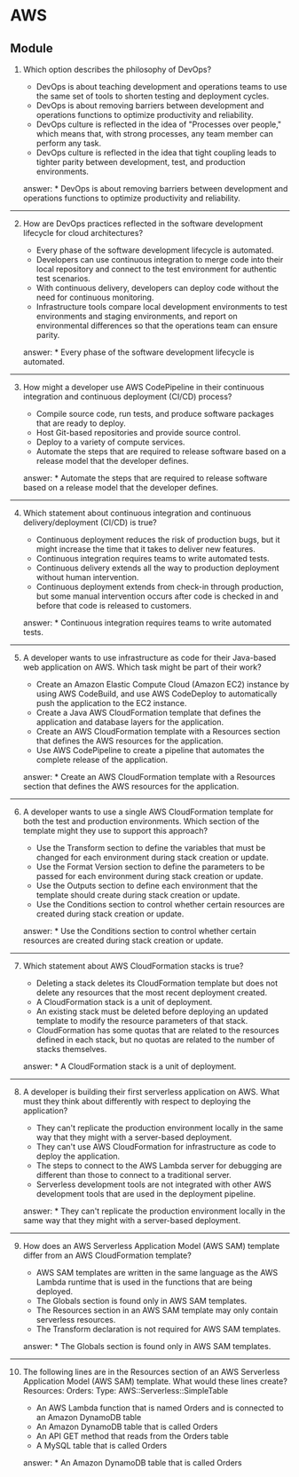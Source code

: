 # AWS
## Module 

1. Which option describes the philosophy of DevOps?
    * DevOps is about teaching development and operations teams to use the same set of tools to shorten testing and deployment cycles.
    * DevOps is about removing barriers between development and operations functions to optimize productivity and reliability.
    * DevOps culture is reflected in the idea of "Processes over people," which means that, with strong processes, any team member can perform any task.
    * DevOps culture is reflected in the idea that tight coupling leads to tighter parity between development, test, and production environments.

    answer: * DevOps is about removing barriers between development and operations functions to optimize productivity and reliability.
---
2. How are DevOps practices reflected in the software development lifecycle for cloud architectures?
    * Every phase of the software development lifecycle is automated.
    * Developers can use continuous integration to merge code into their local repository and connect to the test environment for authentic test scenarios.
    * With continuous delivery, developers can deploy code without the need for continuous monitoring.
    * Infrastructure tools compare local development environments to test environments and staging environments, and report on environmental differences so that the operations team can ensure parity.

    answer: * Every phase of the software development lifecycle is automated.
---
3. How might a developer use AWS CodePipeline in their continuous integration and continuous deployment (CI/CD) process?
    * Compile source code, run tests, and produce software packages that are ready to deploy.
    * Host Git-based repositories and provide source control.
    * Deploy to a variety of compute services.
    * Automate the steps that are required to release software based on a release model that the developer defines.

    answer: * Automate the steps that are required to release software based on a release model that the developer defines.
---
4. Which statement about continuous integration and continuous delivery/deployment (CI/CD) is true?
    * Continuous deployment reduces the risk of production bugs, but it might increase the time that it takes to deliver new features.
    * Continuous integration requires teams to write automated tests.
    * Continuous delivery extends all the way to production deployment without human intervention.
    * Continuous deployment extends from check-in through production, but some manual intervention occurs after code is checked in and before that code is released to customers.

    answer: * Continuous integration requires teams to write automated tests.
---
5. A developer wants to use infrastructure as code for their Java-based web application on AWS. Which task might be part of their work?
    * Create an Amazon Elastic Compute Cloud (Amazon EC2) instance by using AWS CodeBuild, and use AWS CodeDeploy to automatically push the application to the EC2 instance.
    * Create a Java AWS CloudFormation template that defines the application and database layers for the application.
    * Create an AWS CloudFormation template with a Resources section that defines the AWS resources for the application.
    * Use AWS CodePipeline to create a pipeline that automates the complete release of the application.

    answer: * Create an AWS CloudFormation template with a Resources section that defines the AWS resources for the application.
---
6. A developer wants to use a single AWS CloudFormation template for both the test and production environments. Which section of the template might they use to support this approach?
    * Use the Transform section to define the variables that must be changed for each environment during stack creation or update.
    * Use the Format Version section to define the parameters to be passed for each environment during stack creation or update.
    * Use the Outputs section to define each environment that the template should create during stack creation or update.
    * Use the Conditions section to control whether certain resources are created during stack creation or update.

    answer: * Use the Conditions section to control whether certain resources are created during stack creation or update.
---
7. Which statement about AWS CloudFormation stacks is true?
    * Deleting a stack deletes its CloudFormation template but does not delete any resources that the most recent deployment created.
    * A CloudFormation stack is a unit of deployment.
    * An existing stack must be deleted before deploying an updated template to modify the resource parameters of that stack.
    * CloudFormation has some quotas that are related to the resources defined in each stack, but no quotas are related to the number of stacks themselves.

    answer: * A CloudFormation stack is a unit of deployment.
---
8. A developer is building their first serverless application on AWS. What must they think about differently with respect to deploying the application?
    * They can't replicate the production environment locally in the same way that they might with a server-based deployment.
    * They can't use AWS CloudFormation for infrastructure as code to deploy the application.
    * The steps to connect to the AWS Lambda server for debugging are different than those to connect to a traditional server.
    * Serverless development tools are not integrated with other AWS development tools that are used in the deployment pipeline.

    answer: * They can't replicate the production environment locally in the same way that they might with a server-based deployment.
---
9. How does an AWS Serverless Application Model (AWS SAM) template differ from an AWS CloudFormation template?
    * AWS SAM templates are written in the same language as the AWS Lambda runtime that is used in the functions that are being deployed.
    * The Globals section is found only in AWS SAM templates.
    * The Resources section in an AWS SAM template may only contain serverless resources.
    * The Transform declaration is not required for AWS SAM templates.

    answer: * The Globals section is found only in AWS SAM templates.
---
10. The following lines are in the Resources section of an AWS Serverless Application Model (AWS SAM) template. What would these lines create?
Resources:
Orders:
Type: AWS::Serverless::SimpleTable
    * An AWS Lambda function that is named Orders and is connected to an Amazon DynamoDB table
    * An Amazon DynamoDB table that is called Orders
    * An API GET method that reads from the Orders table
    * A MySQL table that is called Orders

    answer: * An Amazon DynamoDB table that is called Orders

